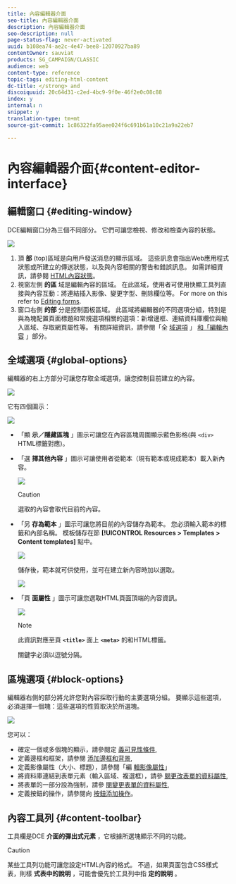 ```yaml
---
title: 內容編輯器介面
seo-title: 內容編輯器介面
description: 內容編輯器介面
seo-description: null
page-status-flag: never-activated
uuid: b108ea74-ae2c-4e47-bee8-12070927ba89
contentOwner: sauviat
products: SG_CAMPAIGN/CLASSIC
audience: web
content-type: reference
topic-tags: editing-html-content
dc-title: </strong> and
discoiquuid: 20c64d31-c2ed-4bc9-9f0e-46f2e0c08c88
index: y
internal: n
snippet: y
translation-type: tm+mt
source-git-commit: 1c86322fa95aee024f6c691b61a10c21a9a22eb7

---
```



# 內容編輯器介面{#content-editor-interface}

## 編輯窗口 {#editing-window}

DCE編輯窗口分為三個不同部分。 它們可讓您檢視、修改和檢查內容的狀態。

![](assets/dce_decoupe_window_nb.png)

1. 頂 **部** (top)區域是向用戶發送消息的顯示區域。 這些訊息會指出Web應用程式狀態或所建立的傳送狀態，以及與內容相關的警告和錯誤訊息。 如需詳細資訊，請參閱 [HTML內容狀態](#html-content-statuses)。
1. 視窗左側 **的區** 域是編輯內容的區域。 在此區域，使用者可使用快顯工具列直接與內容互動：將連結插入影像、變更字型、刪除欄位等。 For more on this refer to [Editing forms](../../web/using/editing-content.md#editing-forms).
1. 窗口右側 **的部** 分是控制面板區域。 此區域將編輯器的不同選項分組，特別是與為塊配置頁面標題和常規選項相關的選項：新增邊框、連結資料庫欄位與輸入區域、存取網頁屬性等。 有關詳細資訊，請參閱「全 [域選項](#global-options) 」 [和「編輯內容](../../web/using/editing-content.md) 」部分。

## 全域選項 {#global-options}

編輯器的右上方部分可讓您存取全域選項，讓您控制目前建立的內容。

![](assets/dce_global_options.png)

它有四個圖示：

![](assets/dce_icons_sidebar.png)

* 「顯 **示／隱藏區塊** 」圖示可讓您在內容區塊周圍顯示藍色影格(與 `<div>` HTML標籤對應)。

* 「選 **擇其他內容** 」圖示可讓使用者從範本（現有範本或現成範本）載入新內容。

   ![](assets/dce_popup_templatechoice.png)

   >[!CAUTION]
   >
   >選取的內容會取代目前的內容。

* 「另 **存為範本** 」圖示可讓您將目前的內容儲存為範本。 您必須輸入範本的標籤和內部名稱。 模板儲存在節 **[!UICONTROL Resources > Templates > Content templates]** 點中。

   ![](assets/dce_popup_savetemplate.png)

   儲存後，範本就可供使用，並可在建立新內容時加以選取。

   ![](assets/dce_create_fromtemplate.png)

* 「頁 **面屬性** 」圖示可讓您選取HTML頁面頂端的內容資訊。

   ![](assets/dce_popup_headerhtml.png)

   >[!NOTE]
   >
   >此資訊對應至頁 **`<title>`** 面上 **`<meta>`** 的和HTML標籤。
   >
   >關鍵字必須以逗號分隔。

## 區塊選項 {#block-options}

編輯器右側的部分將允許您對內容採取行動的主要選項分組。 要顯示這些選項，必須選擇一個塊：這些選項的性質取決於所選塊。

![](assets/dce_right_section.png)

您可以：

* 確定一個或多個塊的顯示，請參閱定 [義可見性條件](../../web/using/editing-content.md#defining-a-visibility-condition),
* 定義邊框和框架，請參閱 [添加邊框和背景](../../web/using/editing-content.md#adding-a-border-and-background),
* 定義影像屬性（大小、標題），請參閱「編 [輯影像屬性](../../web/using/editing-content.md#editing-image-properties)」
* 將資料庫連結到表單元素（輸入區域、複選框），請參 [閱更改表單的資料屬性](../../web/using/editing-content.md#changing-the-data-properties-for-a-form),
* 將表單的一部分設為強制，請參 [閱變更表單的資料屬性](../../web/using/editing-content.md#changing-the-data-properties-for-a-form),
* 定義按鈕的操作，請參閱向 [按鈕添加操作](../../web/using/editing-content.md#adding-an-action-to-a-button)。

## 內容工具列 {#content-toolbar}

工具欄是DCE **介面的彈出式元素** ，它根據所選塊顯示不同的功能。

>[!CAUTION]
>
>某些工具列功能可讓您設定HTML內容的格式。 不過，如果頁面包含CSS樣式表，則樣 **式表中的說明** ，可能會優先於工具列中指 **定的說明** 。

